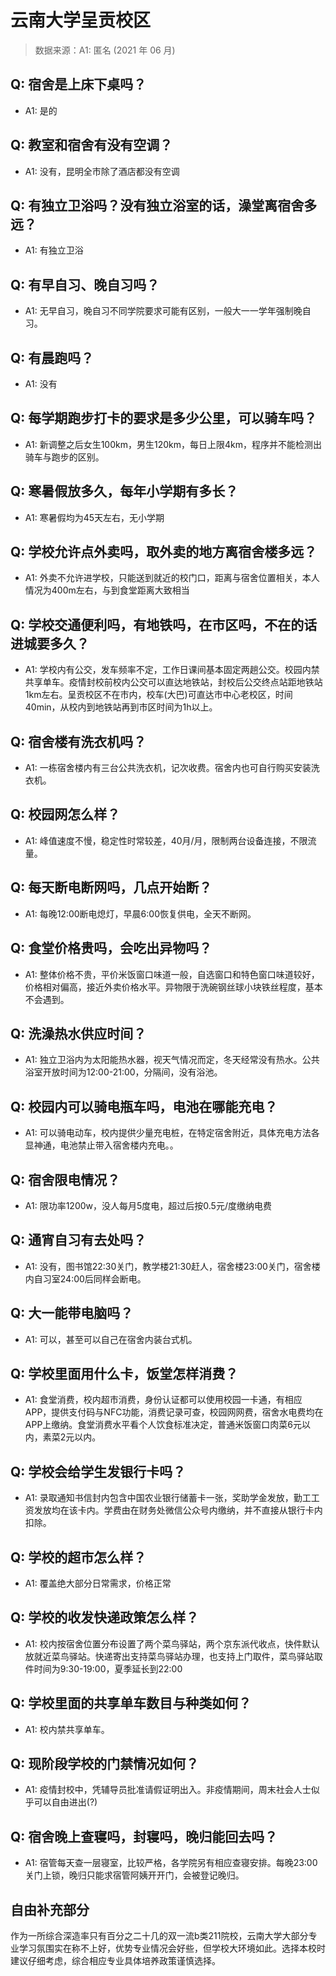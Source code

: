 # 云南大学呈贡校区

> 数据来源：A1: 匿名 (2021 年 06 月)

## Q: 宿舍是上床下桌吗？

- A1: 是的

## Q: 教室和宿舍有没有空调？

- A1: 没有，昆明全市除了酒店都没有空调

## Q: 有独立卫浴吗？没有独立浴室的话，澡堂离宿舍多远？

- A1: 有独立卫浴

## Q: 有早自习、晚自习吗？

- A1: 无早自习，晚自习不同学院要求可能有区别，一般大一一学年强制晚自习。

## Q: 有晨跑吗？

- A1: 没有

## Q: 每学期跑步打卡的要求是多少公里，可以骑车吗？

- A1: 新调整之后女生100km，男生120km，每日上限4km，程序并不能检测出骑车与跑步的区别。

## Q: 寒暑假放多久，每年小学期有多长？

- A1: 寒暑假均为45天左右，无小学期

## Q: 学校允许点外卖吗，取外卖的地方离宿舍楼多远？

- A1: 外卖不允许进学校，只能送到就近的校门口，距离与宿舍位置相关，本人情况为400m左右，与到食堂距离大致相当

## Q: 学校交通便利吗，有地铁吗，在市区吗，不在的话进城要多久？

- A1: 学校内有公交，发车频率不定，工作日课间基本固定两趟公交。校园内禁共享单车。疫情封校前校内公交可以直达地铁站，封校后公交终点站距地铁站1km左右。呈贡校区不在市内，校车(大巴)可直达市中心老校区，时间40min，从校内到地铁站再到市区时间为1h以上。

## Q: 宿舍楼有洗衣机吗？

- A1: 一栋宿舍楼内有三台公共洗衣机，记次收费。宿舍内也可自行购买安装洗衣机。

## Q: 校园网怎么样？

- A1: 峰值速度不慢，稳定性时常较差，40月/月，限制两台设备连接，不限流量。

## Q: 每天断电断网吗，几点开始断？

- A1: 每晚12:00断电熄灯，早晨6:00恢复供电，全天不断网。

## Q: 食堂价格贵吗，会吃出异物吗？

- A1: 整体价格不贵，平价米饭窗口味道一般，自选窗口和特色窗口味道较好，价格相对偏高，接近外卖价格水平。异物限于洗碗钢丝球小块铁丝程度，基本不会遇到。

## Q: 洗澡热水供应时间？

- A1: 独立卫浴内为太阳能热水器，视天气情况而定，冬天经常没有热水。公共浴室开放时间为12:00-21:00，分隔间，没有浴池。

## Q: 校园内可以骑电瓶车吗，电池在哪能充电？

- A1: 可以骑电动车，校内提供少量充电桩，在特定宿舍附近，具体充电方法各显神通，电池禁止带入宿舍楼内充电。。

## Q: 宿舍限电情况？

- A1: 限功率1200w，没人每月5度电，超过后按0.5元/度缴纳电费

## Q: 通宵自习有去处吗？

- A1: 没有，图书馆22:30关门，教学楼21:30赶人，宿舍楼23:00关门，宿舍楼内自习室24:00后同样会断电。

## Q: 大一能带电脑吗？

- A1: 可以，甚至可以自己在宿舍内装台式机。

## Q: 学校里面用什么卡，饭堂怎样消费？

- A1: 食堂消费，校内超市消费，身份认证都可以使用校园一卡通，有相应APP，提供支付码与NFC功能，消费记录可查，校园网网费，宿舍水电费均在APP上缴纳。食堂消费水平看个人饮食标准决定，普通米饭窗口肉菜6元以内，素菜2元以内。

## Q: 学校会给学生发银行卡吗？

- A1: 录取通知书信封内包含中国农业银行储蓄卡一张，奖助学金发放，勤工工资发放均在该卡内。学费由在财务处微信公众号内缴纳，并不直接从银行卡内扣除。

## Q: 学校的超市怎么样？

- A1: 覆盖绝大部分日常需求，价格正常

## Q: 学校的收发快递政策怎么样？

- A1: 校内按宿舍位置分布设置了两个菜鸟驿站，两个京东派代收点，快件默认放就近菜鸟驿站。快递寄出支持菜鸟驿站办理，也支持上门取件，菜鸟驿站取件时间为9:30-19:00，夏季延长到22:00

## Q: 学校里面的共享单车数目与种类如何？

- A1: 校内禁共享单车。

## Q: 现阶段学校的门禁情况如何？

- A1: 疫情封校中，凭辅导员批准请假证明出入。非疫情期间，周末社会人士似乎可以自由进出(?)

## Q: 宿舍晚上查寝吗，封寝吗，晚归能回去吗？

- A1: 宿管每天查一层寝室，比较严格，各学院另有相应查寝安排。每晚23:00关门上锁，晚归只能求宿管阿姨开开门，会被登记晚归。

## 自由补充部分

作为一所综合深造率只有百分之二十几的双一流b类211院校，云南大学大部分专业学习氛围实在称不上好，优势专业情况会好些，但学校大环境如此。选择本校时建议仔细考虑，综合相应专业具体培养政策谨慎选择。